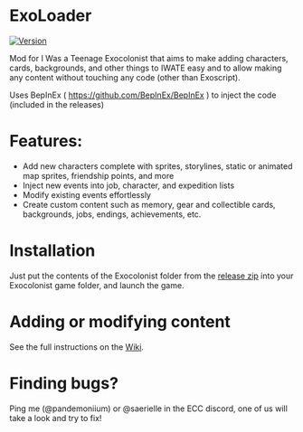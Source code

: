 # ExoLoader
[![Version](https://img.shields.io/badge/ExoLoader-v1.5.1-blue.svg)](https://github.com/Pandemonium14/ExoLoader/releases)


Mod for I Was a Teenage Exocolonist that aims to make adding characters, cards, backgrounds, and other things to IWATE easy and to allow making any content without touching any code (other than Exoscript).

Uses BepInEx ( https://github.com/BepInEx/BepInEx ) to inject the code (included in the releases)

# Features:
- Add new characters complete with sprites, storylines, static or animated map sprites, friendship points, and more
- Inject new events into job, character, and expedition lists
- Modify existing events effortlessly
- Create custom content such as memory, gear and collectible cards, backgrounds, jobs, endings, achievements, etc.


# Installation

Just put the contents of the Exocolonist folder from the [release zip](https://github.com/Pandemonium14/ExoLoader/releases) into your Exocolonist game folder, and launch the game.

# Adding or modifying content
See the full instructions on the [Wiki](https://github.com/Pandemonium14/ExoLoader/wiki).

# Finding bugs?

Ping me (@pandemoniium) or @saerielle in the ECC discord, one of us will take a look and try to fix!
